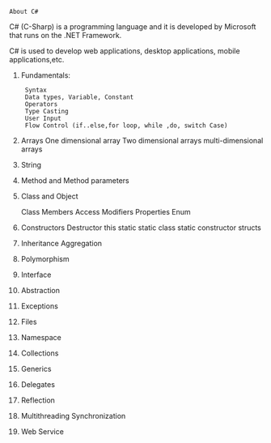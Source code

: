     About C# 
	
C# (C-Sharp) is a programming language and it is developed by Microsoft that runs on the .NET Framework.

C# is used to develop web applications, desktop applications, mobile applications,etc.

1. Fundamentals:
		
		Syntax
		Data types, Variable, Constant
		Operators
		Type Casting
		User Input
		Flow Control (if..else,for loop, while ,do, switch Case)
		
2. Arrays
		One dimensional array
		Two dimensional arrays
		multi-dimensional arrays
	
3. String

4. Method and Method parameters

5. Class and Object
	
	Class Members
	Access Modifiers
	Properties
	Enum

6. Constructors 
	Destructor
	this 
	static
	static class
	static constructor 
	structs

7. Inheritance
	Aggregation

8. Polymorphism

9. Interface

10. Abstraction

11. Exceptions

12. Files

13. Namespace

14. Collections

15. Generics

16. Delegates

17. Reflection

18. Multithreading
	Synchronization
	
19. Web Service




		